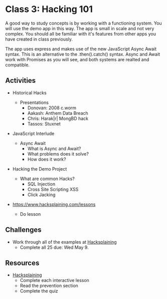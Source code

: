 
# Class 3: Hacking 101

A good way to study concepts is by working with a functioning system. 
You will use the demo app in this way. The app is small in scale 
and not very complex. You should all be familiar with it's features
from other apps you have created in class previously. 

The app uses express and makes use of the new JavaScript Async Await
syntax. This is an alternative to the .then().catch() syntax. Async
and Await work with Promises as you will see, and both systems are
realted and compatible. 

## Activities

- Historical Hacks
  - Presentations
    - Donovan: 2008 c.worm
    - Aakash: Anthem Data Breach
    - Chris: Harak|r| MongBD hack
    - Tassos: Stuxnet

- JavaScript Interlude
  - Async Await
    - What is Async and Await? 
    - What problems does it solve? 
    - How does it work? 

- Hacking the Demo Project
  - What are common Hacks?
    - SQL Injection
    - Cross Site Scripting XSS
    - Click Jacking
  
- https://www.hacksplaining.com/lessons
  - Do lesson 

## Challenges

- Work through all of the examples at [Hacksplaining](https://www.hacksplaining.com/lessons)
  - Complete all 25 due: Wed May 9.

## Resources

- [Hacksplaining](https://www.hacksplaining.com/lessons)
  - Complete each interactive lesson
  - Read the prevention section 
  - Complete the quiz
